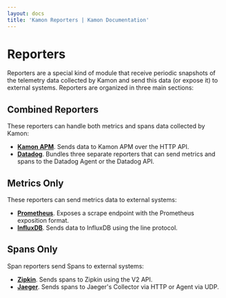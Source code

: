 ```yaml
---
layout: docs
title: 'Kamon Reporters | Kamon Documentation'
---
```


Reporters
=========

Reporters are a special kind of module that receive periodic snapshots of the telemetry data collected by Kamon and send
this data (or expose it) to external systems. Reporters are organized in three main sections:


## Combined Reporters

These reporters can handle both metrics and spans data collected by Kamon:
  - **[Kamon APM][apm]**. Sends data to Kamon APM over the HTTP API.
  - **[Datadog][datadog]**. Bundles three separate reporters that can send metrics and spans to the Datadog Agent or
    the Datadog API.

## Metrics Only

These reporters can send metrics data to external systems:
  - **[Prometheus][prometheus]**. Exposes a scrape endpoint with the Prometheus exposition format.
  - **[InfluxDB][influxdb]**. Sends data to InfluxDB using the line protocol.

## Spans Only
Span reporters send Spans to external systems:
  - **[Zipkin][zipkin]**. Sends spans to Zipkin using the V2 API.
  - **[Jaeger][jaeger]**. Sends spans to Jaeger's Collector via HTTP or Agent via UDP.


[apm]: ./apm/
[prometheus]: ./prometheus/
[influxdb]: ./influxdb/
[statsd]: ./statsd/
[datadog]: ./datadog/
[sematext]: ./sematext-spm/
[zipkin]: ./zipkin/
[jaeger]: ./jaeger/